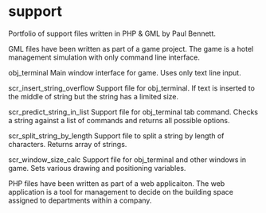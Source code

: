# support
Portfolio of support files written in PHP & GML by Paul Bennett.

GML files have been written as part of a game project. 
The game is a hotel management simulation with only command line interface.

obj_terminal
Main window interface for game. Uses only text line input.

scr_insert_string_overflow
Support file for obj_terminal. If text is inserted to the middle of string but the string has a limited size.

scr_predict_string_in_list
Support file for obj_terminal tab command. Checks a string against a list of commands and returns all possible options.

scr_split_string_by_length
Support file to split a string by length of characters. Returns array of strings.

scr_window_size_calc
Support file for obj_terminal and other windows in game. Sets various drawing and positioning variables.

PHP files have been written as part of a web applicaiton.
The web application is a tool for management to decide on the building space assigned to departments within a company.
